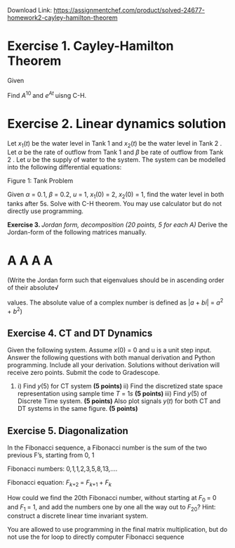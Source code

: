 Download Link: https://assignmentchef.com/product/solved-24677-homework2-cayley-hamilton-theorem
<br>



<h1><strong>Exercise 1. </strong>Cayley-Hamilton Theorem</h1>

Given

Find <em>A</em><sup>10 </sup>and <em>e<sup>At </sup></em>uisng C-H.

<h1><strong>Exercise 2. </strong>Linear dynamics solution</h1>

Let <em>x</em><sub>1</sub>(<em>t</em>) be the water level in Tank 1 and <em>x</em><sub>2</sub>(<em>t</em>) be the water level in Tank 2 . Let <em>α </em>be the rate of outflow from Tank 1 and <em>β </em>be rate of outflow from Tank 2 . Let <em>u </em>be the supply of water to the system. The system can be modelled into the following differential equations:

Figure 1: Tank Problem

Given <em>α </em>= 0<em>.</em>1, <em>β </em>= 0<em>.</em>2, <em>u </em>= 1, <em>x</em><sub>1</sub>(0) = 2, <em>x</em><sub>2</sub>(0) = 1, find the water level in both tanks after 5s. Solve with C-H theorem. You may use calculator but do not directly use programming.

<strong>Exercise 3. </strong><em>Jordan form, decomposition </em><em>(20 points, 5 for each A) </em>Derive the Jordan-form of the following matrices manually.

<h1><strong>A</strong><strong>   A </strong><strong>A</strong><strong>      A</strong></h1>

(Write the Jordan form such that eigenvalues should be in ascending order of their absolute√

values. The absolute value of a complex number is defined as |<em>a </em>+ <em>bi</em>| =        <em>a</em><sup>2 </sup>+ <em>b</em><sup>2</sup>)

<h2><strong>Exercise 4. </strong>CT and DT Dynamics</h2>

Given the following system. Assume <em>x</em>(0) = 0 and u is a unit step input. Answer the following questions with both manual derivation and Python programming. Include all your derivation. Solutions without derivation will receive zero points. Submit the code to Gradescope.

<ol>

 <li>i) Find <em>y</em>(5) for CT system <strong>(5 points) </strong>ii) Find the discretized state space representation using sample time <em>T </em>= 1<em>s </em><strong>(5 points) </strong>iii) Find <em>y</em>(5) of Discrete Time system. <strong>(5 points) </strong>Also plot signals <em>y</em>(<em>t</em>) for both CT and DT systems in the same figure. <strong>(5 points)</strong></li>

</ol>

<h2><strong>Exercise 5. </strong>Diagonalization</h2>

In the Fibonacci sequence, a Fibonacci number is the sum of the two previous F’s, starting from 0, 1

Fibonacci numbers: 0<em>,</em>1<em>,</em>1<em>,</em>2<em>,</em>3<em>,</em>5<em>,</em>8<em>,</em>13<em>,….</em>

Fibonacci equation: <em>F<sub>k</sub></em><sub>+2 </sub>= <em>F<sub>k</sub></em><sub>+1 </sub>+ <em>F<sub>k</sub></em>

How could we find the 20th Fibonacci number, without starting at <em>F</em><sub>0 </sub>= 0 and <em>F</em><sub>1 </sub>= 1, and add the numbers one by one all the way out to <em>F</em><sub>20</sub>? Hint: construct a discrete linear time invariant system.

You are allowed to use programming in the final matrix multiplication, but do not use the for loop to directly computer Fibonacci sequence